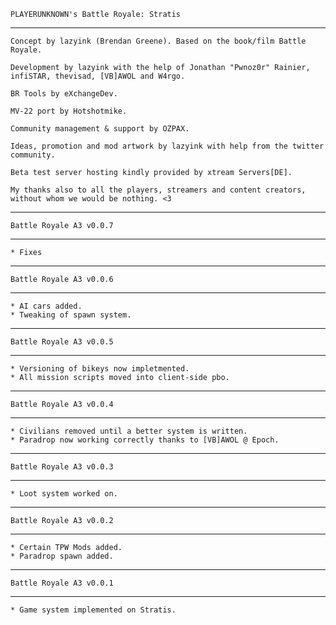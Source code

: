 

	PLAYERUNKNOWN's Battle Royale: Stratis
________________________________________________________________________________________________________________________________________


	Concept by lazyink (Brendan Greene). Based on the book/film Battle Royale.

	Development by lazyink with the help of Jonathan "Pwnoz0r" Rainier, infiSTAR, thevisad, [VB]AWOL and W4rgo.

	BR Tools by eXchangeDev.
	
	MV-22 port by Hotshotmike.
	
	Community management & support by OZPAX.

	Ideas, promotion and mod artwork by lazyink with help from the twitter community.

	Beta test server hosting kindly provided by xtream Servers[DE].
	
	My thanks also to all the players, streamers and content creators, without whom we would be nothing. <3
	

________________________________________________________________________________________________________________________________________

	Battle Royale A3 v0.0.7
________________________________________________________________________________________________________________________________________

	* Fixes
	
________________________________________________________________________________________________________________________________________

	Battle Royale A3 v0.0.6
________________________________________________________________________________________________________________________________________

	* AI cars added.
	* Tweaking of spawn system.
	
________________________________________________________________________________________________________________________________________

	Battle Royale A3 v0.0.5
________________________________________________________________________________________________________________________________________

	* Versioning of bikeys now impletmented.
	* All mission scripts moved into client-side pbo.
	
________________________________________________________________________________________________________________________________________

	Battle Royale A3 v0.0.4
________________________________________________________________________________________________________________________________________

	* Civilians removed until a better system is written.
	* Paradrop now working correctly thanks to [VB]AWOL @ Epoch.
	
________________________________________________________________________________________________________________________________________

	Battle Royale A3 v0.0.3
________________________________________________________________________________________________________________________________________

	* Loot system worked on.
	
________________________________________________________________________________________________________________________________________

	Battle Royale A3 v0.0.2
________________________________________________________________________________________________________________________________________

	* Certain TPW Mods added.
	* Paradrop spawn added.

________________________________________________________________________________________________________________________________________

	Battle Royale A3 v0.0.1
________________________________________________________________________________________________________________________________________

	* Game system implemented on Stratis.
	

